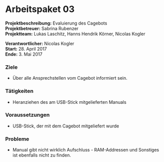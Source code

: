 # Arbeitspaket 03
**Projektbeschreibung:** Evaluierung des Cagebots  
**Projektbetreuer:** Sabrina Rubenzer  
**Projektteam:** Lukas Laschitz, Hanns Hendrik Körner, Nicolas Kogler  

**Verantwortlicher:** Nicolas Kogler  
**Start:** 28. April 2017  
**Ende:** 3. Mai 2017

### Ziele
- Über alle Ansprechstellen vom Cagebot informiert sein.

### Tätigkeiten
- Heranziehen des am USB-Stick mitgelieferten Manuals

### Voraussetzungen
- USB-Stick, der mit dem Cagebot mitgeliefert wurde

### Probleme
- Manual gibt nicht wirklich Aufschluss - RAM-Addressen und Sonstiges ist ebenfalls nicht zu finden.
